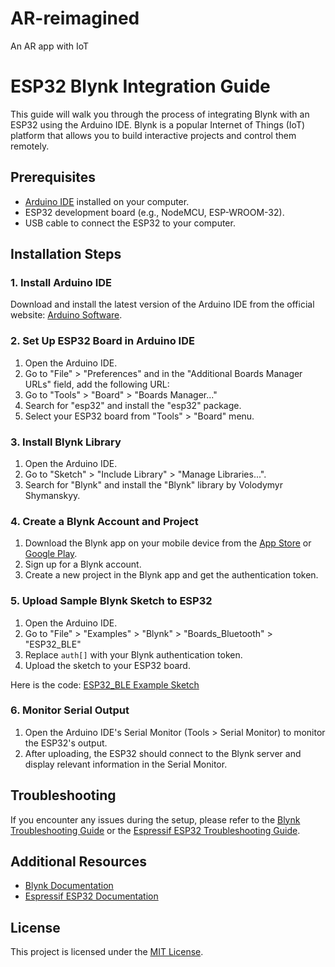 # AR-reimagined
An AR app with IoT

# ESP32 Blynk Integration Guide

This guide will walk you through the process of integrating Blynk with an ESP32 using the Arduino IDE. Blynk is a popular Internet of Things (IoT) platform that allows you to build interactive projects and control them remotely.

## Prerequisites

- [Arduino IDE](https://www.arduino.cc/en/Main/Software) installed on your computer.
- ESP32 development board (e.g., NodeMCU, ESP-WROOM-32).
- USB cable to connect the ESP32 to your computer.

## Installation Steps

### 1. Install Arduino IDE

Download and install the latest version of the Arduino IDE from the official website: [Arduino Software](https://www.arduino.cc/en/Main/Software).

### 2. Set Up ESP32 Board in Arduino IDE

1. Open the Arduino IDE.
2. Go to "File" > "Preferences" and in the "Additional Boards Manager URLs" field, add the following URL:
3. Go to "Tools" > "Board" > "Boards Manager..."
4. Search for "esp32" and install the "esp32" package.
5. Select your ESP32 board from "Tools" > "Board" menu.

### 3. Install Blynk Library

1. Open the Arduino IDE.
2. Go to "Sketch" > "Include Library" > "Manage Libraries...".
3. Search for "Blynk" and install the "Blynk" library by Volodymyr Shymanskyy.

### 4. Create a Blynk Account and Project

1. Download the Blynk app on your mobile device from the [App Store](https://apps.apple.com/us/app/blynk-iot-for-arduino-esp32/id808760481) or [Google Play](https://play.google.com/store/apps/details?id=cc.blynk).
2. Sign up for a Blynk account.
3. Create a new project in the Blynk app and get the authentication token.

### 5. Upload Sample Blynk Sketch to ESP32

1. Open the Arduino IDE.
2. Go to "File" > "Examples" > "Blynk" > "Boards_Bluetooth" > "ESP32_BLE"
3. Replace `auth[]` with your Blynk authentication token.
4. Upload the sketch to your ESP32 board.

Here is the code: [ESP32_BLE Example Sketch](ESP32_Code/Blynk_Control/Blynk_Control.ino)

### 6. Monitor Serial Output

1. Open the Arduino IDE's Serial Monitor (Tools > Serial Monitor) to monitor the ESP32's output.
2. After uploading, the ESP32 should connect to the Blynk server and display relevant information in the Serial Monitor.

## Troubleshooting

If you encounter any issues during the setup, please refer to the [Blynk Troubleshooting Guide](https://docs.blynk.cc/#troubleshooting) or the [Espressif ESP32 Troubleshooting Guide](https://docs.espressif.com/projects/esp-idf/en/latest/esp32/troubleshooting/index.html).

## Additional Resources

- [Blynk Documentation](https://docs.blynk.cc/)
- [Espressif ESP32 Documentation](https://docs.espressif.com/projects/esp-idf/)

## License

This project is licensed under the [MIT License](LICENSE).

